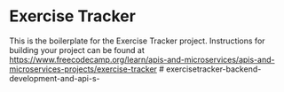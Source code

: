 # Exercise Tracker

This is the boilerplate for the Exercise Tracker project. Instructions for building your project can be found at https://www.freecodecamp.org/learn/apis-and-microservices/apis-and-microservices-projects/exercise-tracker
#   e x e r c i s e t r a c k e r - b a c k e n d - d e v e l o p m e n t - a n d - a p i - s -  
 